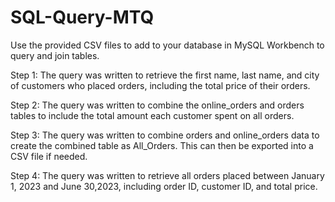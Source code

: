 # SQL-Query-MTQ
Use the provided CSV files to add to your database in MySQL Workbench to query and join tables.

Step 1:
The query was written to retrieve the first name, last name, and city of customers who placed orders, including the total price of their orders.

Step 2:
The query was written to combine the online_orders and orders tables to include the total amount each customer spent on all orders.

Step 3:
The query was written to combine orders and online_orders data to create the combined table as All_Orders. This can then be exported into a CSV file if needed.

Step 4:
The query was written to retrieve all orders placed between January 1, 2023 and June 30,2023, including order ID, customer ID, and total price.
